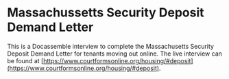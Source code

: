 # Massachussetts Security Deposit Demand Letter

This is a Docassemble interview to complete the Massachusetts Security Deposit Demand Letter for tenants moving out online. The live interview can be found at [https://www.courtformsonline.org/housing/#deposit](https://www.courtformsonline.org/housing/#deposit).